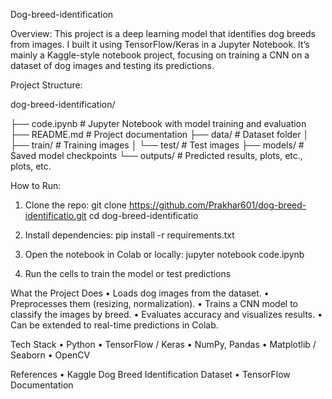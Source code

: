 Dog-breed-identification

Overview:
This project is a deep learning model that identifies dog breeds from images. I built it using TensorFlow/Keras in a Jupyter Notebook. It’s mainly a Kaggle-style notebook project, focusing on training a CNN on a dataset of dog images and testing its predictions.

Project Structure:

dog-breed-identification/

├── code.ipynb         # Jupyter Notebook with model training and evaluation
├── README.md          # Project documentation
├── data/              # Dataset folder
│   ├── train/         # Training images
│   └── test/          # Test images
├── models/            # Saved model checkpoints
└── outputs/           # Predicted results, plots, etc., plots, etc.

How to Run:
1. Clone the repo:
git clone https://github.com/Prakhar601/dog-breed-identificatio.git
  cd dog-breed-identificatio
2.	Install dependencies:
  pip install -r requirements.txt

3. Open the notebook in Colab or locally:
   jupyter notebook code.ipynb

4. Run the cells to train the model or test predictions

What the Project Does
	•	Loads dog images from the dataset.
	•	Preprocesses them (resizing, normalization).
	•	Trains a CNN model to classify the images by breed.
	•	Evaluates accuracy and visualizes results.
	•	Can be extended to real-time predictions in Colab.

Tech Stack
    •	Python
	•	TensorFlow / Keras
	•	NumPy, Pandas
	•	Matplotlib / Seaborn
	•	OpenCV

 References
	•	Kaggle Dog Breed Identification Dataset
	•	TensorFlow Documentation

